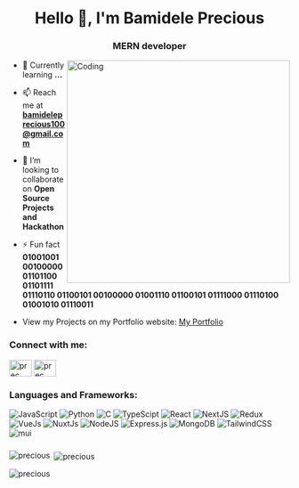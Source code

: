 <h1 align="center">Hello 👋, I'm Bamidele Precious</h1>
<h3 align="center">MERN developer</h3>
<img align="right" alt="Coding" width="400" src="https://i.pinimg.com/originals/e4/26/70/e426702edf874b181aced1e2fa5c6cde.gif">



- 🌱 Currently learning **...**

- 📫 Reach me at **bamideleprecious100@gmail.com**
- 👯 I’m looking to collaborate on **Open Source Projects and Hackathon**

- ⚡ Fun fact **01001001 00100000 01101100 01101111 01110110 01100101 00100000 01001110 01100101 01111000 01110100 01001010 01110011**

-   View my Projects on my Portfolio website: <a href="https://portfolio-henna-seven-84.vercel.app/projects">My Portfolio</a>

<h3 align="left">Connect with me:</h3>
<p align="left">
<a href="https://twitter.com/prec__hy" target="blank"><img align="center" src="https://raw.githubusercontent.com/rahuldkjain/github-profile-readme-generator/master/src/images/icons/Social/twitter.svg" alt="prec__hy" height="30" width="40" /></a>
<a href="https://instagram.com/prec__hy" target="blank"><img align="center" src="https://raw.githubusercontent.com/rahuldkjain/github-profile-readme-generator/master/src/images/icons/Social/instagram.svg" alt="prec__hy" height="30" width="40" /></a>
</p>

<h3 align="left">Languages and Frameworks:</h3>
<p>
<img alt="JavaScript" src="https://img.shields.io/badge/javascript-%23323330.svg?style=for-the-badge&logo=javascript&logoColor=%23F7DF1E" />
<img alt="Python" src="https://img.shields.io/badge/python-3670A0?style=for-the-badge&logo=python&logoColor=ffdd54" />
<img alt="C" src="https://img.shields.io/badge/c-%2300599C.svg?style=for-the-badge&logo=c&logoColor=white" />
<img alt="TypeScipt" src="https://img.shields.io/badge/typescript-%23007ACC.svg?style=for-the-badge&logo=typescript&logoColor=white" />
<img alt="React" src="https://img.shields.io/badge/react-%2320232a.svg?style=for-the-badge&logo=react&logoColor=%2361DAFB" />
<img alt="NextJS" src="https://img.shields.io/badge/Next-black?style=for-the-badge&logo=next.js&logoColor=white" />
<img alt="Redux" src="https://img.shields.io/badge/redux-%23593d88.svg?style=for-the-badge&logo=redux&logoColor=white" />
<img alt="VueJs" src="https://img.shields.io/badge/Vue.js-35495E?style=for-the-badge&logo=vuedotjs&logoColor=4FC08D" />
<IMG alt="NuxtJs" src="https://img.shields.io/badge/Nuxt.js-00DC82?style=for-the-badge&logo=nuxtdotjs&logoColor=fff" />
<img alt="NodeJS" src="https://img.shields.io/badge/node.js-6DA55F?style=for-the-badge&logo=node.js&logoColor=white" />
<img alt="Express.js" src="https://img.shields.io/badge/express.js-%23404d59.svg?style=for-the-badge&logo=express&logoColor=%2361DAFB" />
<img alt="MongoDB" src="https://img.shields.io/badge/MongoDB-%234ea94b.svg?style=for-the-badge&logo=mongodb&logoColor=white" />
<img alt="TailwindCSS" src="https://img.shields.io/badge/tailwindcss-%2338B2AC.svg?style=for-the-badge&logo=tailwind-css&logoColor=white" />
<img alt="mui" src="https://img.shields.io/badge/MUI-%230081CB.svg?style=for-the-badge&logo=mui&logoColor=white" />
</p>



###
  <p><img align="left" src="https://github-readme-stats.vercel.app/api/top-langs?username=prechy123&show_icons=true&locale=en&layout=compact&theme=midnight-purple" alt="precious" </p>

<p>&nbsp;<img align="center" src="https://github-readme-stats.vercel.app/api?username=prechy123&show_icons=true&locale=en&theme=midnight-purple" alt="precious" /></p>


<p><img align="center" src="https://github-readme-streak-stats.herokuapp.com/?user=prechy123&theme=midnight-purple" alt="precious" /></p>






